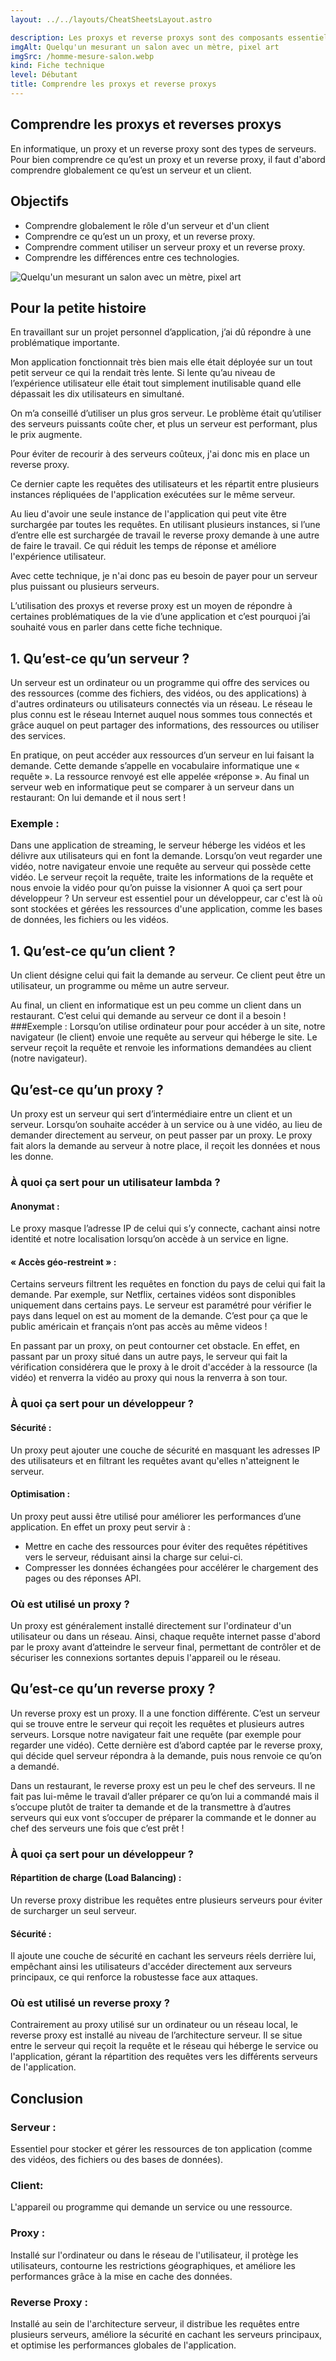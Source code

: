 ```yaml
---
layout: ../../layouts/CheatSheetsLayout.astro

description: Les proxys et reverse proxys sont des composants essentiels d'architecture réseau. Ils agissent comme intermédiaires entre les utilisateurs et les serveurs, améliorant ainsi la sécurité, les performances et la gestion du trafic.
imgAlt: Quelqu'un mesurant un salon avec un mètre, pixel art
imgSrc: /homme-mesure-salon.webp
kind: Fiche technique
level: Débutant
title: Comprendre les proxys et reverse proxys
---
```


<article>

# Comprendre les proxys et reverses proxys



En informatique, un proxy et un reverse proxy sont des types de serveurs. 
Pour bien comprendre ce qu’est un proxy et un reverse proxy, il faut d'abord comprendre globalement ce qu’est un serveur et un client. 

## Objectifs 
- Comprendre globalement le rôle d'un serveur et d'un client
- Comprendre ce qu’est un un proxy, et un reverse proxy. 
- Comprendre comment utiliser un serveur proxy et un reverse proxy. 
- Comprendre les différences entre ces technologies. 


![Quelqu'un mesurant un salon avec un mètre, pixel art](/homme-mesure-salon.webp)

## Pour la petite histoire 

En travaillant sur un projet personnel d’application, j’ai dû répondre à une problématique importante. 

Mon application fonctionnait très bien mais elle était déployée sur un tout petit serveur ce qui la rendait très lente. Si lente qu’au niveau de l’expérience utilisateur elle était tout simplement inutilisable quand elle dépassait les dix utilisateurs en simultané. 


On m’a conseillé d’utiliser un plus gros serveur. Le problème était qu’utiliser des serveurs puissants coûte cher, et plus un serveur est performant, plus le prix augmente.

Pour éviter de recourir à des serveurs coûteux, j'ai donc mis en place un reverse proxy. 

Ce dernier capte les requêtes des utilisateurs et les répartit entre plusieurs instances répliquées de l'application exécutées sur le même serveur. 

Au lieu d'avoir une seule instance de l'application qui peut vite être surchargée par toutes les requêtes. En utilisant plusieurs instances, si l’une d’entre elle est surchargée de travail le reverse proxy demande à une autre de faire le travail. Ce qui réduit les temps de réponse et améliore l'expérience utilisateur.

Avec cette technique, je n'ai donc pas eu besoin de payer pour un serveur plus puissant ou plusieurs serveurs. 

L’utilisation des proxys et reverse proxy est un moyen de répondre à certaines problématiques de la vie d’une application et c’est pourquoi j’ai souhaité vous en parler dans cette fiche technique. 



##  1. Qu’est-ce qu’un serveur ? 

Un serveur est un ordinateur ou un programme qui offre des services ou des ressources (comme des fichiers, des vidéos, ou des applications) à d'autres ordinateurs ou utilisateurs connectés via un réseau.
Le réseau le plus connu est le réseau Internet auquel nous sommes tous connectés et grâce auquel on peut partager des informations, des ressources ou utiliser des services.

En pratique, on peut accéder aux ressources d’un serveur en lui faisant la demande. Cette demande s’appelle en vocabulaire informatique une « requête ». La ressource renvoyé est elle appelée «réponse ».
Au final un serveur web en informatique peut se comparer à un serveur dans un restaurant: On lui demande et il nous sert ! 


### Exemple : 
Dans une application de streaming, le serveur héberge les vidéos et les délivre aux utilisateurs qui en font la demande.
Lorsqu’on veut regarder une vidéo, notre navigateur envoie une requête au serveur qui possède cette vidéo. 
Le serveur reçoit la requête, traite les informations de la requête et nous envoie la vidéo pour qu’on puisse la visionner
A quoi ça sert pour développeur ? 
Un serveur est essentiel pour un développeur, car c'est là où sont stockées et gérées les ressources d'une application, comme les bases de données, les fichiers ou les vidéos.


## 1. Qu’est-ce qu’un client ? 

Un client désigne celui qui fait la demande au serveur. Ce client peut être un utilisateur, un programme ou même un autre serveur. 

Au final, un client en informatique est un peu comme un client dans un restaurant. C’est celui qui demande au serveur ce dont il a besoin !
###Exemple : 
Lorsqu’on utilise ordinateur pour pour accéder à un site, notre navigateur (le client) envoie une requête au serveur qui héberge le site. Le serveur reçoit la requête et renvoie les informations demandées au client (notre navigateur). 

## Qu’est-ce qu’un proxy ? 

Un proxy est un serveur qui sert d’intermédiaire entre un client et un serveur. 
Lorsqu’on souhaite accéder à un service ou à une vidéo, au lieu de demander directement au serveur, on peut passer par un proxy. 
Le proxy fait alors la demande au serveur à notre place, il reçoit les données et nous les donne. 

### À quoi ça sert pour un utilisateur lambda ?

#### Anonymat :

Le proxy masque l’adresse IP de celui qui s’y connecte, cachant ainsi notre identité et notre localisation lorsqu’on accède à un service en ligne. 

#### « Accès géo-restreint » :

Certains serveurs filtrent les requêtes en fonction du pays de celui qui fait la demande. 
Par exemple, sur Netflix, certaines vidéos sont disponibles uniquement dans certains pays. Le serveur est paramétré pour vérifier le pays dans lequel on est au moment de la demande. C’est pour ça que le public américain et français n’ont pas accès au même videos !

En passant par un proxy, on peut contourner cet obstacle. 
En effet, en passant par un proxy situé dans un autre pays, le serveur qui fait la vérification considérera que le proxy à le droit d'accéder à la ressource (la vidéo) et renverra la vidéo au proxy qui nous la renverra à son tour. 




### À quoi ça sert pour un développeur ? 
#### Sécurité :
Un proxy peut ajouter une couche de sécurité en masquant les adresses IP des utilisateurs et en filtrant les requêtes avant qu'elles n'atteignent le serveur. 

#### Optimisation :
Un proxy peut aussi être utilisé pour améliorer les performances d’une application. En effet un proxy peut servir à : 
 
- Mettre en cache des ressources pour éviter des requêtes répétitives vers le serveur, réduisant ainsi la charge sur celui-ci.
- Compresser les données échangées pour accélérer le chargement des pages ou des réponses API.

### Où est utilisé un proxy ? 
Un proxy est généralement installé directement sur l'ordinateur d'un utilisateur ou dans un réseau.
Ainsi, chaque requête internet passe d'abord par le proxy avant d’atteindre le serveur final, permettant de contrôler et de sécuriser les connexions sortantes depuis l'appareil ou le réseau. 

## Qu’est-ce qu’un reverse proxy ? 
Un reverse proxy est un proxy. Il a une fonction différente. 
C’est un serveur qui se trouve entre le serveur qui reçoit les requêtes  et plusieurs autres serveurs.
Lorsque notre navigateur fait une requête (par exemple pour regarder une vidéo). Cette dernière est d’abord captée par le reverse proxy, qui décide quel serveur répondra à la demande, puis nous renvoie ce qu’on a demandé. 

Dans un restaurant, le reverse proxy est un peu le chef des serveurs. 
Il ne fait pas lui-même le travail d’aller préparer ce qu’on lui a commandé mais il s’occupe plutôt de traiter ta demande et de la transmettre à d’autres serveurs qui eux vont s’occuper de préparer la commande et le donner au chef des serveurs une fois que c’est prêt !


### À quoi ça sert pour un développeur ? 
####  Répartition de charge (Load Balancing) :
Un reverse proxy distribue les requêtes entre plusieurs serveurs pour éviter de surcharger un seul serveur.
####  Sécurité : 
Il ajoute une couche de sécurité en cachant les serveurs réels derrière lui, empêchant ainsi les utilisateurs d'accéder directement aux serveurs principaux, ce qui renforce la robustesse face aux attaques. 

###  Où est utilisé un reverse proxy ? 
Contrairement au proxy utilisé sur un ordinateur ou un réseau local, le reverse proxy est installé au niveau de l’architecture serveur.
Il se situe entre le serveur qui reçoit la requête et le réseau qui héberge le service ou l'application, gérant la répartition des requêtes vers les différents serveurs de l'application. 


# Conclusion 


### Serveur :
Essentiel pour stocker et gérer les ressources de ton application (comme des vidéos, des fichiers ou des bases de données). 

### Client: 
L'appareil ou programme qui demande un service ou une ressource. 

### Proxy :
Installé sur l'ordinateur ou dans le réseau de l'utilisateur, il protège les utilisateurs, contourne les restrictions géographiques, et améliore les performances grâce à la mise en cache des données. 

### Reverse Proxy :
Installé au sein de l'architecture serveur, il distribue les requêtes entre plusieurs serveurs, améliore la sécurité en cachant les serveurs principaux, et optimise les performances globales de l'application. 


</article>
